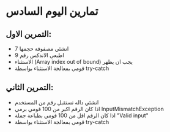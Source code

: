 # تمارين اليوم السادس

## التمرين الاول:
-  انشئي مصفوفة حجمها 7
-  اطبعي الاندكس رقم 9
- الاستثناء (Array index out of bound) يجب ان يظهر
- قومي بمعالجة الاستثناء بواسطة try-catch


## التمرين الثاني:
- انشئي داله تستقبل رقم من المستخدم 
- اذا كان الرقم اكبر من 100 قومي برمي InputMismatchException
- اذا كان الرقم اقل من 100 قومي بطباعة جملة "Valid input"
- قومي بمعالجة الاستثناء بواسطة try-catch
